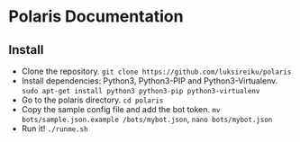 # Polaris Documentation

## Install
* Clone the repository. `git clone https://github.com/luksireiku/polaris`
* Install dependencies: Python3, Python3-PIP and Python3-Virtualenv. `sudo apt-get install python3 python3-pip python3-virtualenv`
* Go to the polaris directory. `cd polaris`
* Copy the sample config file and add the bot token. `mv bots/sample.json.example /bots/mybot.json`, `nano bots/mybot.json`
* Run it! `./runme.sh`
